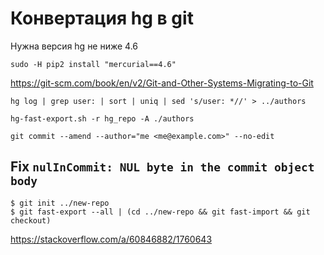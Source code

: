 # Конвертация hg в git

Нужна версия hg не ниже 4.6

`sudo -H pip2 install "mercurial==4.6"`

https://git-scm.com/book/en/v2/Git-and-Other-Systems-Migrating-to-Git

`hg log | grep user: | sort | uniq | sed 's/user: *//' > ../authors`

`hg-fast-export.sh -r hg_repo -A ./authors`

`git commit --amend --author="me <me@example.com>" --no-edit`

## Fix `nulInCommit: NUL byte in the commit object body`

```
$ git init ../new-repo
$ git fast-export --all | (cd ../new-repo && git fast-import && git checkout)
```

https://stackoverflow.com/a/60846882/1760643
